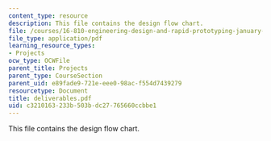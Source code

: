 ```yaml
---
content_type: resource
description: This file contains the design flow chart.
file: /courses/16-810-engineering-design-and-rapid-prototyping-january-iap-2005/c3210163233b503bdc27765660ccbbe1_deliverables.pdf
file_type: application/pdf
learning_resource_types:
- Projects
ocw_type: OCWFile
parent_title: Projects
parent_type: CourseSection
parent_uid: e89fade9-721e-eee0-98ac-f554d7439279
resourcetype: Document
title: deliverables.pdf
uid: c3210163-233b-503b-dc27-765660ccbbe1
---
```

This file contains the design flow chart.

